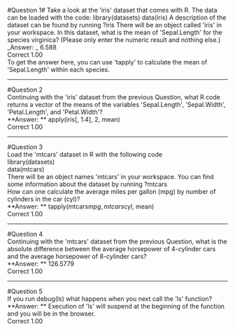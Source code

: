 #Question 1#
Take a look at the 'iris' dataset that comes with R. The data can be loaded with the code:
library(datasets)
data(iris)
A description of the dataset can be found by running
?iris
There will be an object called 'iris' in your workspace. In this dataset, what is the mean of 'Sepal.Length' for the species virginica? (Please only enter the numeric result and nothing else.)  
_Answer: _ 6.588	 
Correct	1.00  
To get the answer here, you can use 'tapply' to calculate the mean of 'Sepal.Length' within each species. 
  
---
#Question 2  
Continuing with the 'iris' dataset from the previous Question, what R code returns a vector of the means of the variables 'Sepal.Length', 'Sepal.Width', 'Petal.Length', and 'Petal.Width'?  
**Answer: ** apply(iris[, 1:4], 2, mean)	  
Correct	1.00  
  
---
#Question 3  
Load the 'mtcars' dataset in R with the following code  
library(datasets)  
data(mtcars)  
There will be an object names 'mtcars' in your workspace. You can find some information about the dataset by running
?mtcars  
How can one calculate the average miles per gallon (mpg) by number of cylinders in the car (cyl)?  
**Answer: ** tapply(mtcars$mpg, mtcars$cyl, mean)	  
Correct	1.00  
  
---
#Question 4  
Continuing with the 'mtcars' dataset from the previous Question, what is the absolute difference between the average horsepower of 4-cylinder cars and the average horsepower of 8-cylinder cars?  
**Answer: ** 126.5779	  
Correct	1.00  
  
---
#Question 5  
If you run debug(ls)   what happens when you next call the 'ls' function?    
**Answer: ** Execution of 'ls' will suspend at the beginning of the function and you will be in the browser.    
Correct	1.00  
  
